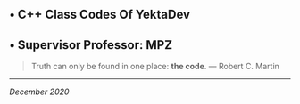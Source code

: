 ## &bull; C++  Class Codes Of **YektaDev**

## &bull; Supervisor Professor: **MPZ**

>  Truth can only be found in one place: **the code**. 
― Robert C. Martin

------------
*December 2020*
